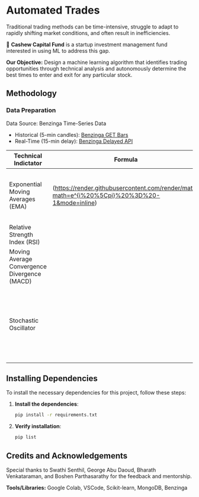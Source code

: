 # Automated Trades

Traditional trading methods can be time-intensive, struggle to adapt to rapidly shifting market conditions, and often result in inefficiencies. 

 🥜 **Cashew Capital Fund** is a startup investment management fund interested in using ML to address this gap.

**Our Objective:** Design a machine learning algorithm that identifies trading opportunities through technical analysis and autonomously determine the best times to enter and exit for any particular stock.

## Methodology

### Data Preparation
Data Source: Benzinga Time-Series Data
- Historical (5-min candles): [Benzinga GET Bars](https://docs.benzinga.com/benzinga-apis/bars/get-bars)
- Real-Time (15-min delay): [Benzinga Delayed API](https://docs.benzinga.com/benzinga-apis/delayed-quote/get-quoteDelayed)

| Technical Indictator | Formula | Parameters | Explanation |
| --------------- | --------------- | --------------- | --------------- | 
| Exponential Moving Averages (EMA) | (https://render.githubusercontent.com/render/math?math=e^{i%20%5Cpi}%20%3D%20-1&mode=inline) | 36-period <br> 78-period <br> (3 and 6.5 hours)| Stabilizes trends for 2-day predictions <br> Better than standard spans of 12 & 26 days|
| Relative Strength Index (RSI) | | 9-period <br> (45 min) | Optimized for voilatile markets | 
| Moving Average Convergence Divergence (MACD) | | 27-period (Signal Line)  | Focuses on sustained signals, aligning with longer EMAs |
| Stochastic Oscillator | | 9-period (SlowK) <br> 3-period (SlowD) | (SlowK) Increases sensitivity to recent price action <br> (SlowD) Balances responsiveness with noise reduction |

## Installing Dependencies

To install the necessary dependencies for this project, follow these steps:

1. **Install the dependencies**:  
   ```bash
   pip install -r requirements.txt
   ```

2. **Verify installation**:  
   ```bash
   pip list
   ```

## Credits and Acknowledgements 
Special thanks to Swathi Senthil, George Abu Daoud, Bharath Venkataraman, and Boshen Parthasarathy for the feedback and mentorship.

**Tools/Libraries:** Google Colab, VSCode, Scikit-learn, MongoDB, Benzinga
